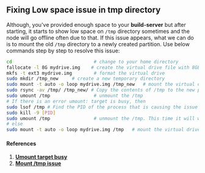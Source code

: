 ## Fixing Low space issue in tmp directory

Although, you've provided enough space to your **build-server** but after starting, it starts to show low space on `/tmp` directory sometimes and the node will go offline often due to that. If this issue appears, what we can do is to mount the old `/tmp` directory to a newly created partition. Use below commands step by step to resolve this issue:

```bash
cd                              # change to your home directory
fallocate -l 8G mydrive.img    # create the virtual drive file with 8GB of data
mkfs -t ext3 mydrive.img        # format the virtual drive
sudo mkdir /tmp_new     # create a new temporary directory
sudo mount -t auto -o loop mydrive.img /tmp_new   # mount the virtual drive to the new temporary directory
sudo rsync -av /tmp/ /tmp_new/ # Copy the contents of /tmp to the new partition
sudo umount /tmp                # unmount the /tmp
# If there is an error umount: target is busy, then
sudo lsof /tmp # Find the PID of the process that is causing the issue
sudo kill -9 [PID]
sudo umount /tmp                # unmount the /tmp. This time it will work
# else
sudo mount -t auto -o loop mydrive.img /tmp   # mount the virtual drive
```

#### References

1. [**Umount target busy**](https://linuxhandbook.com/umount-target-busy/)
2. [**Mount /tmp issue**](https://stackoverflow.com/a/64480454)
